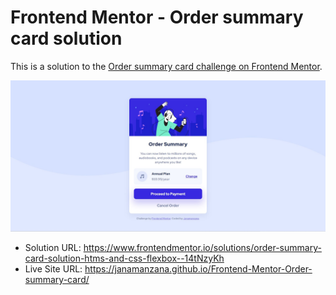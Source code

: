 # Frontend Mentor - Order summary card solution

This is a solution to the [Order summary card challenge on Frontend Mentor](https://www.frontendmentor.io/challenges/order-summary-component-QlPmajDUj).

![](./images/screenshot.jpg)

- Solution URL: https://www.frontendmentor.io/solutions/order-summary-card-solution-htms-and-css-flexbox--14tNzyKh
- Live Site URL: https://janamanzana.github.io/Frontend-Mentor-Order-summary-card/
